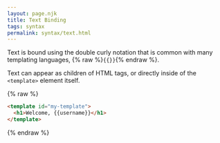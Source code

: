 ```yaml
---
layout: page.njk
title: Text Binding
tags: syntax
permalink: syntax/text.html
---
```


Text is bound using the double curly notation that is common with many templating languages, {% raw %}`{{}}`{% endraw %}.

Text can appear as children of HTML tags, or directly inside of the `<template>` element itself.

{% raw %}
```html
<template id="my-template">
  <h1>Welcome, {{username}}</h1>
</template>
```
{% endraw %}
